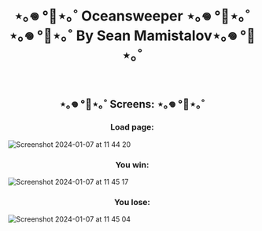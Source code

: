 <h1 align="center">⋆｡𖦹 °🐋⋆｡˚ Oceansweeper ⋆｡𖦹 °🐋⋆｡˚ <Br>
⋆｡𖦹 °🐋⋆｡˚ By Sean Mamistalov⋆｡𖦹 °🐋⋆｡˚</h1>

<br>

<h2 align="center"> ⋆｡𖦹 °🐋⋆｡˚ Screens: ⋆｡𖦹 °🐋⋆｡˚</h2>

<h3 align="center">Load page: </h3>

![Screenshot 2024-01-07 at 11 44 20](https://github.com/SeanMamistalov/Minesweeper/assets/139708154/cfaa0bfc-11de-4763-bf62-28eda2737922)


<h3 align="center">You win: </h3>

![Screenshot 2024-01-07 at 11 45 17](https://github.com/SeanMamistalov/Minesweeper/assets/139708154/87009c8a-90fe-4669-8820-3d43170e8cf8)


<h3 align="center">You lose:</h3>

![Screenshot 2024-01-07 at 11 45 04](https://github.com/SeanMamistalov/Minesweeper/assets/139708154/c3cb2520-10f1-4b49-8649-58a33f63cd73)
